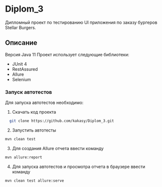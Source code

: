 # Diplom_3
Дипломный проект по тестированию UI приложения по заказу бургеров Stellar Burgers.
## Описание

Версия Java 11
Проект использует следующие библиотеки:
- JUnit 4
- RestAssured
- Allure
- Selenium

### Запуск автотестов

Для запуска автотестов необходимо:

1. Скачать код проекта

 ```sh
   git clone https://github.com/kakasy/Diplom_3.git
   ```

2. Запустить автотесты

```sh
mvn clean test
```

3. Для создания Allure отчета ввести команду

```sh
mvn allure:report
```

4. Для запуска автотестов и просмотра отчета в браузере ввести команду

```sh
mvn clean test allure:serve
```
